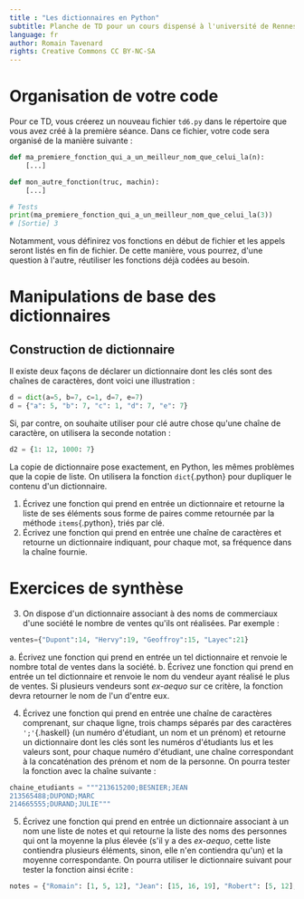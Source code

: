 ```yaml
---
title : "Les dictionnaires en Python"
subtitle: Planche de TD pour un cours dispensé à l'université de Rennes 2
language: fr
author: Romain Tavenard
rights: Creative Commons CC BY-NC-SA
---
```


# Organisation de votre code

Pour ce TD, vous créerez un nouveau fichier `td6.py` dans le répertoire que vous avez créé à la première séance.
Dans ce fichier, votre code sera organisé de la manière suivante :

```python
def ma_premiere_fonction_qui_a_un_meilleur_nom_que_celui_la(n):
    [...]

def mon_autre_fonction(truc, machin):
    [...]

# Tests
print(ma_premiere_fonction_qui_a_un_meilleur_nom_que_celui_la(3))
# [Sortie] 3
```

Notamment, vous définirez vos fonctions en début de fichier et les appels seront listés en fin de fichier. De cette manière, vous pourrez, d'une question à l'autre, réutiliser les fonctions déjà codées au besoin.

# Manipulations de base des dictionnaires

## Construction de dictionnaire
Il existe deux façons de déclarer un dictionnaire dont les clés sont des chaînes de caractères, dont voici une illustration :
```python
d = dict(a=5, b=7, c=1, d=7, e=7)
d = {"a": 5, "b": 7, "c": 1, "d": 7, "e": 7}
```

Si, par contre, on souhaite utiliser pour clé autre chose qu'une chaîne de caractère, on utilisera la seconde notation :
```python
d2 = {1: 12, 1000: 7}
```

La copie de dictionnaire pose exactement, en Python, les mêmes problèmes que la copie de liste.
On utilisera la fonction `dict`{.python} pour dupliquer le contenu d'un dictionnaire.

1. Écrivez une fonction qui prend en entrée un dictionnaire et retourne la liste de ses éléments sous forme de paires comme retournée par la méthode `items`{.python}, triés par clé.
2. Écrivez une fonction qui prend en entrée une chaîne de caractères et retourne un dictionnaire indiquant, pour chaque mot, sa fréquence dans la chaîne fournie.

# Exercices de synthèse
3. On dispose d'un dictionnaire associant à des noms de commerciaux d'une société le nombre de ventes qu'ils ont réalisées.
Par exemple :
```python
ventes={"Dupont":14, "Hervy":19, "Geoffroy":15, "Layec":21}
```
a. Écrivez une fonction qui prend en entrée un tel dictionnaire et renvoie le nombre total de ventes dans la société.
b. Écrivez une fonction qui prend en entrée un tel dictionnaire et renvoie le nom du vendeur ayant réalisé le plus de ventes. Si plusieurs vendeurs sont _ex-aequo_ sur ce critère, la fonction devra retourner le nom de l'un d'entre eux.

4. Écrivez une fonction qui prend en entrée une chaîne de caractères comprenant, sur chaque ligne, trois champs séparés par des caractères `';'`{.haskell} (un numéro d'étudiant, un nom et un prénom) et retourne un dictionnaire dont les clés sont les numéros d'étudiants lus et les valeurs sont, pour chaque numéro d'étudiant, une chaîne correspondant à la concaténation des prénom et nom de la personne. On pourra tester la fonction avec la chaîne suivante :
```python
chaine_etudiants = """213615200;BESNIER;JEAN
213565488;DUPOND;MARC
214665555;DURAND;JULIE"""
```

5. Écrivez une fonction qui prend en entrée un dictionnaire associant à un nom une liste de notes et qui retourne la liste des noms des personnes qui ont la moyenne la plus élevée (s'il y a des _ex-aequo_, cette liste contiendra plusieurs éléments, sinon, elle n'en contiendra qu'un) et la moyenne correspondante.
On pourra utiliser le dictionnaire suivant pour tester la fonction ainsi écrite :
```python
notes = {"Romain": [1, 5, 12], "Jean": [15, 16, 19], "Robert": [5, 12], "Michel": []}
```

